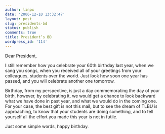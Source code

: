 ```yaml
---
author: linpx
date: '2006-12-10 13:32:47'
layout: post
slug: presidents-bd
status: publish
comments: true
title: President’s BD
wordpress_id: '114'
---
```


Dear President,


I still remember how you celebrate your 60th birthday last year, when we sang
you songs, when you received all of your greetings from your colleagues,
students over the world. Just look how soon one year has passed, and you will
celebrate another one tomorrow.


Birthday, from my perspective, is just a day commemorating the day of your
birth, however, by celebrating it, we would get a chance to look backward what
we have done in past year, and what we would do in the coming one. For your
case, the best gift is not this mail, but to see the dream of TLBU is
approaching, to know that your students are doing something, and to tell
yourself all the effort you made this year is not in futile.


Just some simple words, happy birthday.

